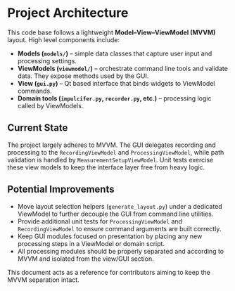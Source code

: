 # Project Architecture

This code base follows a lightweight **Model–View–ViewModel (MVVM)** layout. High level components include:

- **Models (`models/`)** – simple data classes that capture user input and processing settings.
- **ViewModels (`viewmodel/`)** – orchestrate command line tools and validate data. They expose methods used by the GUI.
- **View (`gui.py`)** – Qt based interface that binds widgets to ViewModel commands.
- **Domain tools (`impulcifer.py`, `recorder.py`, etc.)** – processing logic called by ViewModels.

## Current State

The project largely adheres to MVVM. The GUI delegates recording and processing to the `RecordingViewModel` and `ProcessingViewModel`, while path validation is handled by `MeasurementSetupViewModel`. Unit tests exercise these view models to keep the interface layer free from heavy logic.

## Potential Improvements

- Move layout selection helpers (`generate_layout.py`) under a dedicated ViewModel to further decouple the GUI from command line utilities.
- Provide additional unit tests for `ProcessingViewModel` and `RecordingViewModel` to ensure command arguments are built correctly.
- Keep GUI modules focused on presentation by placing any new processing steps in a ViewModel or domain script.
- All processing modules should be properly separated and according to MVVM and isolated from the view/GUI section.

This document acts as a reference for contributors aiming to keep the MVVM separation intact.